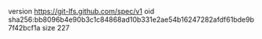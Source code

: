 version https://git-lfs.github.com/spec/v1
oid sha256:bb8096b4e90b3c1c84868ad10b331e2ae54b16247282afdf61bde9b7f42bcf1a
size 227
